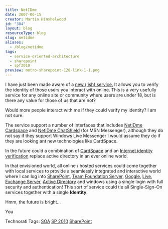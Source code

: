 ```yaml
---
title: NetIDme
date: 2007-06-15
creator: Martin Hinshelwood
id: "384"
layout: blog
resourceType: blog
slug: netidme
aliases:
  - /blog/netidme
tags:
  - service-oriented-architecture
  - sharepoint
  - spf2010
preview: metro-sharepoint-128-link-1-1.png
---
```


I have just been made aware of a [new ('ish) service.](http://www.netidme.net/ "netidme") It allows you to verify the identity of those users you interact with online. This is a very usefully service for any online site or community where users are under 18, but is there any value for those of us that are not?

Would more people interact with me if they could verify my identity? I am not sure.

The service support a number of interfaces that includes [NetIDme Cardspace](http://netidme-cardspace.com/blog/?p=3 "NetIDme Cardspace") and [NetIDme ChatShield](http://www.netidme.net/chatshield.htm "NetIDme ChatShield") (for MSN Messenger), although they do not say if they support Windows Live Messenger I would assume they do if they are looking ant new technologies like CardSpace.

In the future could a combination of [CardSpace](http://cardspace.netfx3.com/) and an [Internet identity verification](https://www.netidme.com/netidme.aspx) replace active directory in an ever online world.

In that envisioned world, all online / hosted services could come together with local services to provide a seamlessly integrated and interactive world where I can log into [SharePoint](http://www.microsoft.com/sharepoint/default.mspx), [Team Foundation Server](http://msdn2.microsoft.com/en-us/teamsystem/aa718934.aspx), [Google](http://www.google.co.uk), [Live](http://get.live.com/betas/home), [Exchange Server](http://www.microsoft.com/exchange/default.mspx), [Active Directory](http://www.microsoft.com/technet/prodtechnol/windows2000serv/technologies/activedirectory/default.mspx) and windows using a single login with full security and authentication! This sort of service could tie all Single-Sign-On services together with a single **Identity**.

Hmm, the future is bright...

You

Technorati Tags: [SOA](http://technorati.com/tags/SOA) [SP 2010](http://technorati.com/tags/SP+2010) [SharePoint](http://technorati.com/tags/SharePoint)

